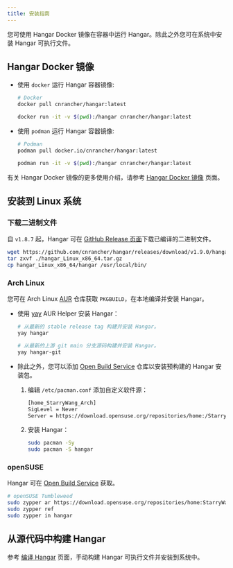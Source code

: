 ```yaml
---
title: 安装指南
---
```


您可使用 Hangar Docker 镜像在容器中运行 Hangar。除此之外您可在系统中安装 Hangar 可执行文件。

## Hangar Docker 镜像

- 使用 `docker` 运行 Hangar 容器镜像:

    ```sh
    # Docker
    docker pull cnrancher/hangar:latest

    docker run -it -v $(pwd):/hangar cnrancher/hangar:latest
    ```

- 使用 `podman` 运行 Hangar 容器镜像:

    ```sh
    # Podman
    podman pull docker.io/cnrancher/hangar:latest

    podman run -it -v $(pwd):/hangar cnrancher/hangar:latest
    ```

有关 Hangar Docker 镜像的更多使用介绍，请参考 [Hangar Docker 镜像](/docs/v1.9/docker-image) 页面。

## 安装到 Linux 系统

### 下载二进制文件

自 `v1.8.7` 起，Hangar 可在 [GitHub Release 页面](https://github.com/cnrancher/hangar/releases)下载已编译的二进制文件。

```bash
wget https://github.com/cnrancher/hangar/releases/download/v1.9.0/hangar_Linux_x86_64.tar.gz
tar zxvf ./hangar_Linux_x86_64.tar.gz
cp hangar_Linux_x86_64/hangar /usr/local/bin/
```

### Arch Linux

您可在 Arch Linux [AUR](https://aur.archlinux.org/packages/hangar) 仓库获取 `PKGBUILD`，在本地编译并安装 Hangar。

- 使用 [yay](https://github.com/Jguer/yay) AUR Helper 安装 Hangar：

    ```sh
    # 从最新的 stable release tag 构建并安装 Hangar。
    yay hangar

    # 从最新的上游 git main 分支源码构建并安装 Hangar。
    yay hangar-git
    ```

- 除此之外，您可以添加 [Open Build Service](https://download.opensuse.org/repositories/home:/StarryWang/Arch/x86_64/) 仓库以安装预构建的 Hangar 安装包。

    1. 编辑 `/etc/pacman.conf` 添加自定义软件源：
        ```txt title="/etc/pacman.conf"
        [home_StarryWang_Arch]
        SigLevel = Never
        Server = https://download.opensuse.org/repositories/home:/StarryWang/Arch/$arch
        ```
    1. 安装 Hangar：
        ```sh
        sudo pacman -Sy
        sudo pacman -S hangar
        ```

### openSUSE

Hangar 可在 [Open Build Service](https://build.opensuse.org/package/show/home:StarryWang/Hangar) 获取。

```sh
# openSUSE Tumbleweed
sudo zypper ar https://download.opensuse.org/repositories/home:StarryWang/openSUSE_Tumbleweed/home:StarryWang.repo
sudo zypper ref
sudo zypper in hangar
```

## 从源代码中构建 Hangar

参考 [编译 Hangar](/docs/v1.9/dev/build) 页面，手动构建 Hangar 可执行文件并安装到系统中。
